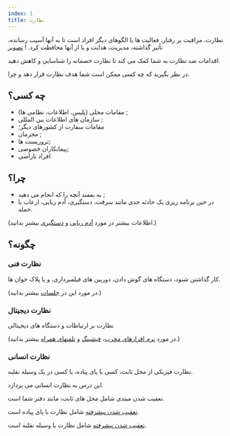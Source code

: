 ```yaml
---
index: 1
title: نظارت
---
```

نظارت، مراقبت بر رفتار، فعالیت ها یا الگوهای دیگر افراد است تا به آنها آسیب رسانده، تأثیر گذاشته، مدیریت، هدایت و یا از آنها محافظت کرد.
! [تصویر](surveillance1.png)

اقدامات ضد نظارت به شما کمک می کند تا نظارت خصمانه را شناسایی و کاهش دهید.

در نظر بگیرید که چه کسی ممکن است شما هدف نظارت قرار دهد و چرا.

## چه کسی؟

*   مقامات محلی (پلیس، اطلاعات، نظامی ها) ;
*   سازمان های اطلاعات بین المللی ;
*   مقامات سفارت از کشورهای دیگر؛
*   مجرمان ;
*   تروریست ها;
*   پیمانکاران خصوصی;
*   افراد ناراضی

## چرا؟

*   به بفمند آنچه را که انجام می دهید ;
*   در حین برنامه ریزی یک حادثه جدی مانند سرقت، دستگیری، آدم ربایی، ارعاب یا حمله.

(اطلاعات بیشتر در مورد [آدم ربایی](umbrella://incident-response/kidnapping/beginner) و [دستگیری](umbrella://incident-response/arrests) بیشتر بدانید.)

## چگونه؟

### نظارت فنی 

کار گذاشتن شنود، دستگاه های گوش دادن، دوربین های فیلمبرداری، و یا پلاک خوان ها.

(در مورد این در [جلسات](umbrella://work/meetings) بیشتر بدانید.)

### نظارت دیجیتال 

نظارت بر ارتباطات و دستگاه های دیجیتالی 

(در مورد [نرم افزارهای مخرب](umbrella://information/malware/beginner)، [فیشینگ](umbrella://communications/phishing) و [تلفنهای همراه](umbrella://communications/mobile-phones) بیشتر بدانید.)

### نظارت انسانی

نظارت فیزیکی از محل ثابت، کسی با پای پیاده، یا کسی در یک وسیله نقلیه.

این درس به نظارت انسانی می پردازد.

تعقیب شدن مبتدی شامل محل های ثابت، مانند دفتر شما است.

[تعقیب شدن پیشرفته](umbrella://work/being-followed/advanced) شامل نظارت با پای پیاده است.

[تعقیب شدن پیشرفته](umbrella://work/being-followed/expert) شامل نظارت با وسیله نقلیه است.
